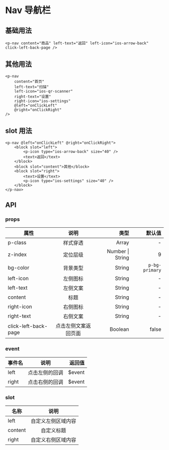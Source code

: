 # Nav 导航栏

<preview path="nav"/>

## 基础用法

```vue
<p-nav content="商品" left-text="返回" left-icon="ios-arrow-back" click-left-back-page />
```

## 其他用法

```vue
<p-nav
    content="首页"
    left-text="扫描"
    left-icon="ios-qr-scanner"
    right-text="设置"
    right-icon="ios-settings"
    @left="onClickLeft"
    @right="onClickRight"
/>
```

## slot 用法

```vue
<p-nav @left="onClickLeft" @right="onClickRight">
    <block slot="left">
        <p-icon type="ios-arrow-back" size="40" />
        <text>返回</text>
    </block>
    <block slot="content">其他</block>
    <block slot="right">
        <text>设置</text>
        <p-icon type="ios-settings" size="40" />
    </block>
</p-nav>
```

## API

### props

| 属性                 |         说明         |             类型 |         默认值 |
| -------------------- | :------------------: | ---------------: | -------------: |
| p-class              |       样式穿透       |            Array |              - |
| z-index              |       定位层级       | Number \| String |              9 |
| bg-color             |       背景类型       |           String | `p-bg-primary` |
| left-icon            |       左侧图标       |           String |              - |
| left-text            |       左侧文案       |           String |              - |
| content              |         标题         |           String |              - |
| right-icon           |       右侧图标       |           String |              - |
| right-text           |       右侧文案       |           String |              - |
| click-left-back-page | 点击左侧文案返回页面 |          Boolean |          false |

### event

| 事件名 |      说明      |  返回值 |
| ------ | :------------: | ------: |
| left   | 点击左侧的回调 | \$event |
| right  | 点击右侧的回调 | \$event |

### slot

| 名称    |        说明        |
| ------- | :----------------: |
| left    | 自定义左侧区域内容 |
| content |     自定义标题     |
| right   | 自定义右侧区域内容 |
